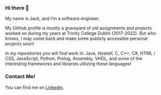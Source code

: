 ### Hi there 👋

My name is Jack, and I'm a software engineer.

My GitHub profile is mostly a graveyard of old assignments and projects worked on during my years at Trinity College Dublin (2017-2022). But who knows, I may come back and make some publicly accessible personal projects soon!

In my repositories you will find work in: Java, Haskell, C, C++, C#, HTML / CSS, JavaScript, Python, Prolog, Assembly, VHDL, and some of the interesting frameworks and libraries utilizing these languages!

### Contact Me!
You can find me on [LinkedIn](https://www.linkedin.com/in/jackgilbride/).
<!--
**jackgilbride999/jackgilbride999** is a ✨ _special_ ✨ repository because its `README.md` (this file) appears on your GitHub profile.

Here are some ideas to get you started:

- 🔭 I’m currently working on ...
- 🌱 I’m currently learning ...
- 👯 I’m looking to collaborate on ...
- 🤔 I’m looking for help with ...
- 💬 Ask me about ...
- 📫 How to reach me: ...
- 😄 Pronouns: ...
- ⚡ Fun fact: ...
-->
